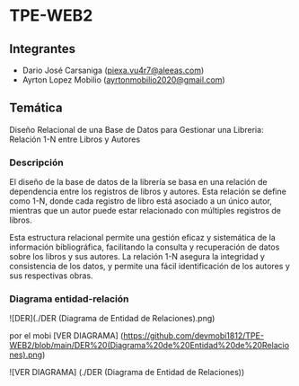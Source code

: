 # TPE-WEB2

## Integrantes
- Dario José Carsaniga (piexa.vu4r7@aleeas.com)
- Ayrton Lopez Mobilio (ayrtonmobilio2020@gmail.com)

## Temática
Diseño Relacional de una Base de Datos para Gestionar una Libreria: Relación 1-N entre Libros y Autores
### Descripción
El diseño de la base de datos de la librería se basa en una relación de dependencia entre los registros de libros y autores. Esta relación se define como 1-N, donde cada registro de libro está asociado a un único autor, mientras que un autor puede estar relacionado con múltiples registros de libros.

Esta estructura relacional permite una gestión eficaz y sistemática de la información bibliográfica, facilitando la consulta y recuperación de datos sobre los libros y sus autores. La relación 1-N asegura la integridad y consistencia de los datos, y permite una fácil identificación de los autores y sus respectivas obras.
### Diagrama entidad-relación
![DER](./DER (Diagrama de Entidad de Relaciones).png)



por el mobi
[VER DIAGRAMA] (https://github.com/devmobi1812/TPE-WEB2/blob/main/DER%20(Diagrama%20de%20Entidad%20de%20Relaciones).png)

![VER DIAGRAMA] (./DER (Diagrama de Entidad de Relaciones))
